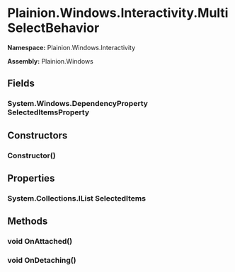 
# Plainion.Windows.Interactivity.MultiSelectBehavior

**Namespace:** Plainion.Windows.Interactivity

**Assembly:** Plainion.Windows


## Fields

### System.Windows.DependencyProperty SelectedItemsProperty


## Constructors

### Constructor()


## Properties

### System.Collections.IList SelectedItems


## Methods

### void OnAttached()

### void OnDetaching()
